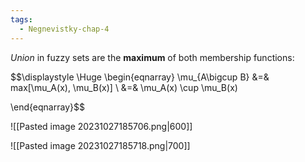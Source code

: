 ```yaml
---
tags:
  - Negnevistky-chap-4
---
```

*Union* in fuzzy sets are the **maximum** of both membership functions:

$$\displaystyle \Huge \begin{eqnarray} 
\mu_{A\bigcup B} &=& max[\mu_A(x), \mu_B(x)] \\
&=& \mu_A(x) \cup \mu_B(x) 

\end{eqnarray}$$

![[Pasted image 20231027185706.png|600]]

![[Pasted image 20231027185718.png|700]]